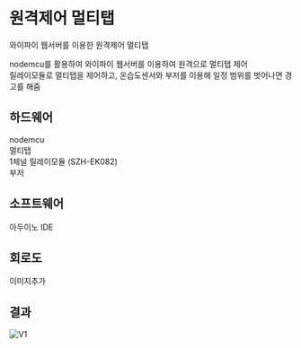 # 원격제어 멀티탭
와이파이 웹서버를 이용한 원격제어 멀티탭

nodemcu를 활용하여 와이파이 웹서버를 이용하여 원격으로 멀티탭 제어  
릴레이모듈로 멀티탭을 제어하고, 온습도센서와 부저를 이용해 일정 범위를 벗어나면 경고를 해줌  

## 하드웨어  
nodemcu   
멀티탭  
1체널 릴레이모듈 (SZH-EK082)  
부저

## 소프트웨어  
아두이노 IDE  

## 회로도  
이미지추가

## 결과  


![V1](https://github.com/kbc7993/Arduino-Projects/blob/master/power_strip_remote_control/%EA%B2%B0%EA%B3%BC.png)